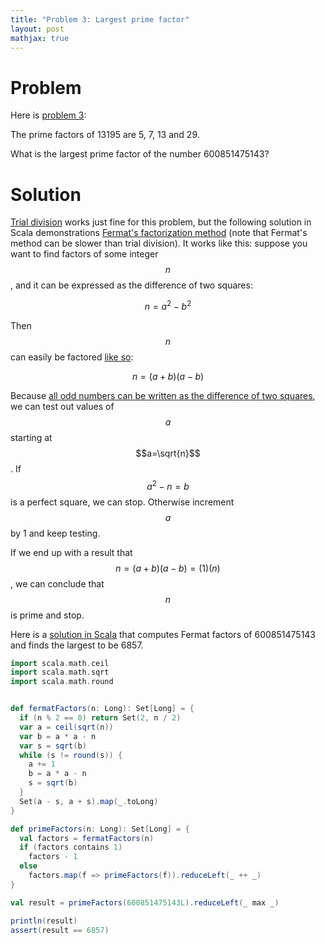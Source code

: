 ```yaml
---
title: "Problem 3: Largest prime factor"
layout: post
mathjax: true
---
```


# Problem
Here is [problem 3](https://projecteuler.net/problem=3):

The prime factors of 13195 are 5, 7, 13 and 29.

What is the largest prime factor of the number 600851475143?

# Solution
[Trial division](https://en.wikipedia.org/wiki/Trial_division) works just fine for this problem, but the following solution in Scala demonstrations [Fermat's factorization method](https://en.wikipedia.org/wiki/Fermat%27s_factorization_method) (note that Fermat's method can be slower than trial division).  It works like this: suppose you want to find factors of some integer $$n$$, and it can be expressed as the difference of two squares:

$$n=a^2-b^2$$

Then $$n$$ can easily be factored [like so](https://en.wikipedia.org/wiki/Difference_of_two_squares):

$$n=(a+b)(a-b)$$

Because [all odd numbers can be written as the difference of two squares](https://math.stackexchange.com/questions/263101/prove-every-odd-integer-is-the-difference-of-two-squares), we can test out values of $$a$$ starting at $$a=\sqrt{n}$$.  If $$a^2-n=b$$ is a perfect square, we can stop.  Otherwise increment $$a$$ by 1 and keep testing.

If we end up with a result that $$n=(a+b)(a-b)=(1)(n)$$, we can conclude that $$n$$ is prime and stop.

Here is a [solution in Scala](https://github.com/retiman/project-euler/blob/main/scala/3.scala) that computes Fermat factors of 600851475143 and finds the largest to be 6857.

```scala
import scala.math.ceil
import scala.math.sqrt
import scala.math.round


def fermatFactors(n: Long): Set[Long] = {
  if (n % 2 == 0) return Set(2, n / 2)
  var a = ceil(sqrt(n))
  var b = a * a - n
  var s = sqrt(b)
  while (s != round(s)) {
    a += 1
    b = a * a - n
    s = sqrt(b)
  }
  Set(a - s, a + s).map(_.toLong)
}

def primeFactors(n: Long): Set[Long] = {
  val factors = fermatFactors(n)
  if (factors contains 1)
    factors - 1
  else
    factors.map(f => primeFactors(f)).reduceLeft(_ ++ _)
}

val result = primeFactors(600851475143L).reduceLeft(_ max _)

println(result)
assert(result == 6857)
```
